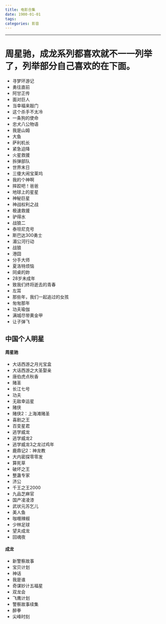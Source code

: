 ```yaml
---
title: 电影合集
date: 1900-01-01
tags:
categories: 影音
---
```

------

<!-- more -->

# 周星驰，成龙系列都喜欢就不一一列举了，列举部分自己喜欢的在下面。

* 寻梦环游记
* 勇往直前
* 阿甘正传
* 面对巨人
* 当幸福来敲门
* 这个杀手不太冷
* 一条狗的使命
* 忠犬八公物语
* 我是山姆
* 大鱼
* 萨利机长
* 紧急迫降
* 火星救援
* 拆弹部队
* 世界末日
* 三傻大闹宝莱坞
* 我的个神啊
* 摔跤吧！爸爸
* 地球上的星星
* 神秘巨星
* 神战权利之战
* 极速救援
* 驴得水
* 战狼二
* 泰坦尼克号
* 斯巴达300勇士
* 湄公河行动
* 战狼
* 港囧
* 分手大师
* 夏洛特烦恼
* 同桌的妳
* 28岁未成年
* 致我们终将逝去的青春
* 左耳
* 那些年，我们一起追过的女孩
* 匆匆那年
* 功夫瑜伽
* 满城尽带黄金甲
* 让子弹飞

## 中国个人明星

#### 周星驰

* 大话西游之月光宝盒
* 大话西游之大圣娶亲
* 唐伯虎点秋香
* 赌圣
* 长江七号
* 功夫
* 无敌幸运星
* 赌侠
* 赌侠2：上海滩赌圣
* 喜剧之王
* 百变星君
* 逃学威龙
* 逃学威龙2
* 逃学威龙3之龙过鸡年
* 鹿鼎记2：神龙教
* 大内密探零零发
* 算死草
* 破坏之王
* 整蛊专家
* 济公
* 千王之王2000
* 九品芝麻官
* 国产凌凌漆
* 武状元苏乞儿
* 美人鱼
* 咖喱辣椒
* 少林足球
* 望夫成龙
* 回魂夜

#### 成龙

* 新警察故事
* 宝贝计划
* 神话
* 我是谁
* 奇谋妙计五福星
* 双龙会
* 飞鹰计划
* 警察故事续集
* 醉拳
* 尖峰时刻
